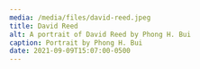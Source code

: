 ```yaml
---
media: /media/files/david-reed.jpeg
title: David Reed
alt: A portrait of David Reed by Phong H. Bui
caption: Portrait by Phong H. Bui
date: 2021-09-09T15:07:00-0500
---
```

